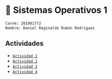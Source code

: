 # 🚀 Sistemas Operativos 1

```bash
Carné: 201901772
Nombre: Daniel Reginaldo Dubón Rodríguez
```

## Actividades

- [`Actividad 1`](./actividad1/README.md)
- [`Actividad 2`](./actividad2)
- [`Actividad 3`](./actividad3)
- [`Actividad 4`](./actividad4)
